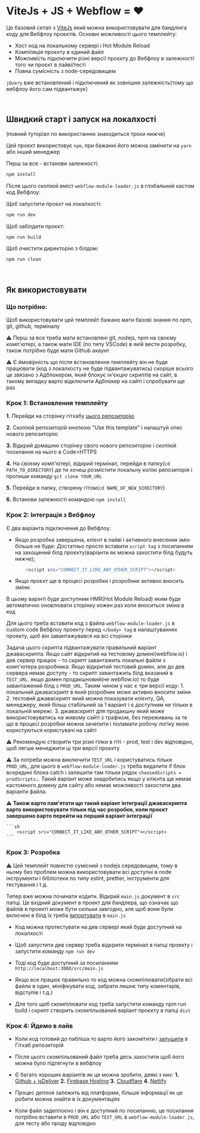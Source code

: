 # ViteJs + JS + Webflow = ❤️

Це базовий сетап з [ViteJs](https://vitejs.dev/) який можна використовувати для бандлінга коду для Вебфлоу проєктів.
Основні можливості цього темплейту:
 - Хост код на локальному сервері і Hot Module Reload
 - Компіляція проєкту в єдиний файл
 - Можливість підключити різні версії проєкту до Вебфлоу в залежності того чи проєкт в лайві/тесті
 - Повна сумісність з node-середовищем

`jQuery` вже встановлений і підключений як зовнішня залежність(тому що вебфлоу його сам підвантажує)

<br />

## Швидкий старт і запуск на локалхості

(повний туторіал по використанню знаходиться трохи нижче)

Цей проєкт використовує `npm`, при бажанні його можна замінити на `yarn` або інший менеджер

Перш за все - встанови залежності:

```sh
npm install
```

Після цього скопіюй вміст `webflow-module-loader.js` в глобальний кастом код Вебфлоу:

Щоб запустити проєкт на локалхості:

```sh
npm run dev
```

Щоб забілдити проєкт:

```sh
npm run build
```

Щоб очистити директорію з білдом:

```sh
npm run clean
```
<br />

## Як використовувати

### Що потрібно:

Щоб використовувати цей темплейт бажано мати базові знання по npm, git, github, терміналу

⚠️ Перш за все треба мати встановлені  git, nodejs, npm на своєму комп'ютері, а також мати IDE (по типу VSCode) в якій вести розробку, також потрібно буде мати Github акаунт

⚠️ Є ймовірність що після встановлення темплейту він не буде працювати (код з локалхосту не буде підвантажуватись) скоріше всього це звязано з Адблокером, який блокує ін'єкцію скриптів на сайт, в такому випадку варто відключити Адблокер на сайті і спробувати ще раз

### Крок 1: Встановлення темплейту

**1.** Перейди на сторінку гітхабу [цього репозиторію](https://github.com/theKozman/webflow-vite-template)

**2.** Скопіюй репозиторій кнопкою "Use this template" і налаштуй опис нового репозиторію

**3.** Відкрий домашню сторінку свого нового репозиторію і скопіюй посилання на нього в Code>HTTPS

**4.** На своєму комп'ютері, відкрий термінал, перейди в папку(`cd PATH_TO_DIRECTORY`) де ти хочеш розмістити локальну копію репозиторія і пропиши команду `git clone YOUR_URL`

**5.** Перейди в папку, створену гітом(`cd NAME_OF_NEW_DIRECTORY`)

**6.** Встанови залежності командою `npm install`

### Крок 2: Інтеграція з Вебфлоу

Є два варіанта підключення до Вебфлоу:

- Якщо розробка завершена, клієнт в лайві і активного внесення змін більше не буде:
    Достатньо просто вставити `script tag` з посиланням на захощений білд проєкту(варіанти як можна захостити білд будуть нижче);
    ```sh
        <script src="CONNECT_IT_LIKE_ANY_OTHER_SCRIPT"></script>
    ``` 


- Якщо проєкт ще в процесі розробки і розробник активно вносить зміни:

В цьому варінті буде доступним HMR(Hot Module Reload) яким буде автоматично оновлювати сторінку кожен раз коли вноситься зміна в код

Для цього треба вставити код з файла `webflow-module-loader.js` в custom code Вебфлоу проекту перед `</body> tag` в налаштуваннях проекту, щоб він завантажувався на всі сторінки

Задача цього скрипта підвантажувати правильний варіант джаваскрипта. Якщо сайт відкритий на тестовому домені(webflow.io) і дев сервер працює - то скрипт завантажить локальні файли з комп'ютера розробника. Якщо відкритий тестовий домен, але до дев сервера немає доступу - то скрипт завантажить білд вказаний в `TEST_URL`. якщо домен продакшновий(не webflow.io) то буде завантажений білд з `PROD_URL`.
Таким чином у нас є три версії коду:
    1. локальний джаваскрипт в який розробник може активно вносити зміни
    2. тестовий джаваскрипт який можна показувати клієнту, QA, менеджеру, який більш стабільний за 1 варіант і є доступним не тільки в локальній мережі. 
    3. джаваскрипт для продакшну який може використовуватись на живому сайті з трафіком, без переживань за те що в процесі розробки можна зачепити і поламати робочу логіку якою користуються користувачі на сайті

⚠️ Рекомендую створити три різні гілки в гіті - prod, test i dev відповідно, щоб легше менеджити ці три версії проєкту

⚠️ За потреби можна виключити `TEST_URL` і користуватись тільки `PROD_URL`, для цього в `webflow-module-loader.js` треба видалити if блок всередині блока catch і залишити там тільки рядок `choosedScripts = prodScripts;`. Такий варіант може знадобитись якщо у клієнта ще немає кастомного домену для сайту або немає можливості захостити два варіанти файла.

⚠️ **Також варто пам'ятати що такий варіант інтеграції джаваскрипта варто використовувати тільки під час розробки, коли проєкт завершено варто перейти на перший варіант інтеграції**

    ```sh
        <script src="CONNECT_IT_LIKE_ANY_OTHER_SCRIPT"></script>
    ``` 

### Крок 3: Розробка

⚠️ Цей темплейт повністю сумісний з nodejs середовищем, тому в ньому без проблем можна використовувати всі доступні в node інструменти і бібліотеки по типу eslint, prettier, інструменти для тестування і т.д.

Тепер вже можна починати кодити. Відкрий `main.js` документ в `src` папці.
Це вхідний документ в проект для бандлера, що означає що файлів в проекті може бути скільки завгодно, але щоб вони були включені в білд їх треба [імпортувати](https://developer.mozilla.org/en-US/docs/Web/JavaScript/Reference/Statements/import) в `main.js`

- Код можна протестувати на дев сервері який буде доступний на локалхості

- Щоб запустити дев сервер треба відкрити термінал в папці проекту і запустити команду `npm run dev`

- Тоді код буде доступний за посиланням `http://localhost:3000/src/main.js`

- Якщо все працює правильно то код можна скомпілювати(зібрати всі файли в один, мініфікувати код, забрати лишнє типу коментарів, відступів і т.д.)

- Для того щоб скомпілювати код треба запустити команду npm run build і скрипт створить скомпільований варіант проєкту в папці `dist`

### Крок 4: Йдемо в лайв

- Коли код готовий до пабліша то варто його закомітити і [запушити](https://docs.github.com/en/get-started/importing-your-projects-to-github/importing-source-code-to-github/adding-locally-hosted-code-to-github) в Гітхаб репозиторій

- Після цього скомпільований файл треба десь захостити щоб його можна було підтягнути в вебфлоу

- Є багато хороших варіантів як це можна зробити, деякі з них:
    **1.** [Github + jsDeliver](https://gomakethings.com/how-to-turn-any-github-repo-into-a-cdn/)
    **2.** [Firebase Hosting](https://firebase.google.com/docs/hosting)
    **3.** [Cloudflare](https://www.cloudflare.com/en-gb/)
    **4.** [Netlify](https://docs.netlify.com/get-started/)

- Процес деплоя залежить від платформи, більше інформації як це робити можна знайти в їх документаціях
- Коли файл задеплоєно і він є доступний по посиланню, це посилання потрібно вставити в `PROD_URL` або `TEST_URL` в `webflow-module-loader.js`, для тесту або проду відповідно
